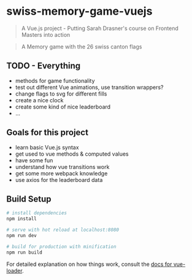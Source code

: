 # swiss-memory-game-vuejs

> A Vue.js project - Putting Sarah Drasner's course on Frontend Masters into action

> A Memory game with the 26 swiss canton flags

## TODO - Everything

- methods for game functionality
- test out different Vue animations, use transition wrappers?
- change flags to svg for different fills
- create a nice clock
- create some kind of nice leaderboard
- ...

## Goals for this project

- learn basic Vue.js syntax
- get used to vue methods & computed values
- have some fun
- understand how vue transitions work
- get some more webpack knowledge
- use axios for the leaderboard data

## Build Setup

``` bash
# install dependencies
npm install

# serve with hot reload at localhost:8080
npm run dev

# build for production with minification
npm run build
```

For detailed explanation on how things work, consult the [docs for vue-loader](http://vuejs.github.io/vue-loader).
